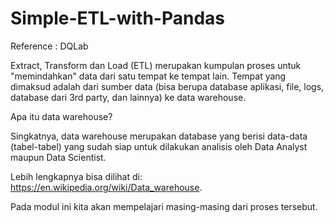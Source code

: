 # Simple-ETL-with-Pandas
Reference : DQLab

Extract, Transform dan Load (ETL) merupakan kumpulan proses untuk "memindahkan" data dari satu tempat ke tempat lain.
Tempat yang dimaksud adalah dari sumber data (bisa berupa database aplikasi, file, logs, database dari 3rd party, dan lainnya) ke data warehouse.

Apa itu data warehouse?

Singkatnya, data warehouse merupakan database yang berisi data-data (tabel-tabel) yang sudah siap untuk dilakukan analisis oleh Data Analyst maupun Data Scientist.

Lebih lengkapnya bisa dilihat di:
https://en.wikipedia.org/wiki/Data_warehouse.

Pada modul ini kita akan mempelajari masing-masing dari proses tersebut.
